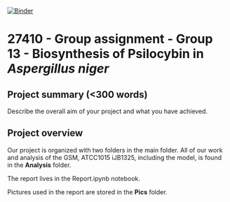 [![Binder](https://mybinder.org/badge_logo.svg)](https://mybinder.org/v2/gh/27410/27410-2020-group-project-group13_psilocybin_a-niger/main)

# 27410 - Group assignment - Group 13 - Biosynthesis of Psilocybin in <i>Aspergillus niger</i>

## Project summary (<300 words)
Describe the overall aim of your project and what you have achieved.

## Project overview
Our project is organized with two folders in the main folder. All of our work and analysis of the GSM, ATCC1015 iJB1325, including the model, is found in the <b>Analysis</b> folder.

The report lives in the Report.ipynb notebook.

Pictures used in the report are stored in the <b>Pics</b> folder.